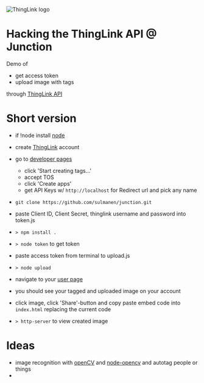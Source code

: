 ![ThingLink logo](http://tenseignes-tu.com/wp-content/uploads/2014/06/thinglink-logo.jpg "ThingLink")

Hacking the ThingLink API @ Junction
====================================
Demo of

* get access token
* upload image with tags

through [ThingLink API](http://docs.thinglink.apiary.io/)

# Short version
* if !node install [node](https://nodejs.org/en/)
* create [ThingLink](https://www.thinglink.com) account
* go to [developer pages](https://www.thinglink.com/developer)
  * click 'Start creating tags...'
  * accept TOS
  * click 'Create apps'
  * get API Keys w/ `http://localhost` for Redirect url and pick any name

* `git clone https://github.com/sulmanen/junction.git`
* paste Client ID, Client Secret, thinglink username and password into token.js
* `> npm install .`
* `> node token` to get token
* paste access token from terminal to upload.js
* `> node upload`
* navigate to your [user page](https://www.thinglink.com/user/me)
* you should see your tagged and uploaded image on your account
* click image, click 'Share'-button and copy paste embed code into `index.html` replacing the current code
* `> http-server` to view created image

# Ideas

* image recognition with [openCV](http://opencv.org/) and [node-opencv](https://github.com/peterbraden/node-opencv) and autotag people or things
*
